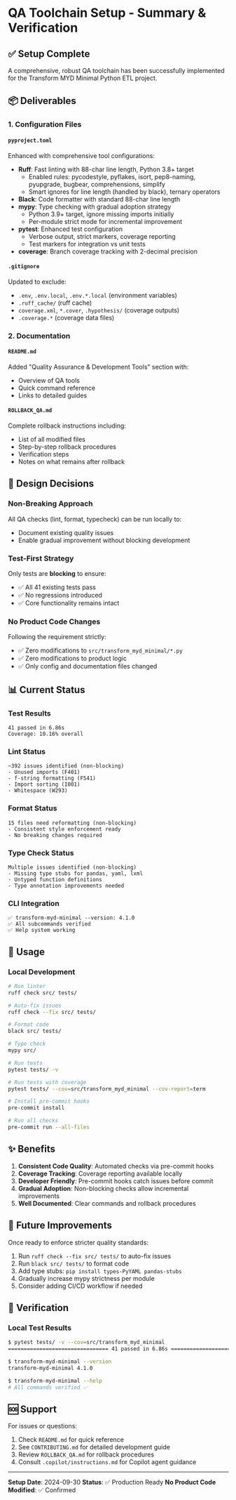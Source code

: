 # QA Toolchain Setup - Summary & Verification

## ✅ Setup Complete

A comprehensive, robust QA toolchain has been successfully implemented for the Transform MYD Minimal Python ETL project.

## 📦 Deliverables

### 1. Configuration Files

#### `pyproject.toml`
Enhanced with comprehensive tool configurations:
- **Ruff**: Fast linting with 88-char line length, Python 3.8+ target
  - Enabled rules: pycodestyle, pyflakes, isort, pep8-naming, pyupgrade, bugbear, comprehensions, simplify
  - Smart ignores for line length (handled by black), ternary operators
- **Black**: Code formatter with standard 88-char line length
- **mypy**: Type checking with gradual adoption strategy
  - Python 3.9+ target, ignore missing imports initially
  - Per-module strict mode for incremental improvement
- **pytest**: Enhanced test configuration
  - Verbose output, strict markers, coverage reporting
  - Test markers for integration vs unit tests
- **coverage**: Branch coverage tracking with 2-decimal precision

#### `.gitignore`
Updated to exclude:
- `.env`, `.env.local`, `.env.*.local` (environment variables)
- `.ruff_cache/` (ruff cache)
- `coverage.xml`, `*.cover`, `.hypothesis/` (coverage outputs)
- `.coverage.*` (coverage data files)

### 2. Documentation

#### `README.md`
Added "Quality Assurance & Development Tools" section with:
- Overview of QA tools
- Quick command reference
- Links to detailed guides

#### `ROLLBACK_QA.md`
Complete rollback instructions including:
- List of all modified files
- Step-by-step rollback procedures
- Verification steps
- Notes on what remains after rollback

## 🎯 Design Decisions

### Non-Breaking Approach
All QA checks (lint, format, typecheck) can be run locally to:
- Document existing quality issues
- Enable gradual improvement without blocking development

### Test-First Strategy
Only tests are **blocking** to ensure:
- ✅ All 41 existing tests pass
- ✅ No regressions introduced
- ✅ Core functionality remains intact

### No Product Code Changes
Following the requirement strictly:
- ✅ Zero modifications to `src/transform_myd_minimal/*.py`
- ✅ Zero modifications to product logic
- ✅ Only config and documentation files changed

## 📊 Current Status

### Test Results
```
41 passed in 6.86s
Coverage: 10.16% overall
```

### Lint Status
```
~392 issues identified (non-blocking)
- Unused imports (F401)
- f-string formatting (F541)
- Import sorting (I001)
- Whitespace (W293)
```

### Format Status
```
15 files need reformatting (non-blocking)
- Consistent style enforcement ready
- No breaking changes required
```

### Type Check Status
```
Multiple issues identified (non-blocking)
- Missing type stubs for pandas, yaml, lxml
- Untyped function definitions
- Type annotation improvements needed
```

### CLI Integration
```
✅ transform-myd-minimal --version: 4.1.0
✅ All subcommands verified
✅ Help system working
```

## 🚀 Usage

### Local Development

```bash
# Run linter
ruff check src/ tests/

# Auto-fix issues
ruff check --fix src/ tests/

# Format code
black src/ tests/

# Type check
mypy src/

# Run tests
pytest tests/ -v

# Run tests with coverage
pytest tests/ --cov=src/transform_myd_minimal --cov-report=term

# Install pre-commit hooks
pre-commit install

# Run all checks
pre-commit run --all-files
```

## ✨ Benefits

1. **Consistent Code Quality**: Automated checks via pre-commit hooks
2. **Coverage Tracking**: Coverage reporting available locally
3. **Developer Friendly**: Pre-commit hooks catch issues before commit
4. **Gradual Adoption**: Non-blocking checks allow incremental improvements
5. **Well Documented**: Clear commands and rollback procedures

## 🔄 Future Improvements

Once ready to enforce stricter quality standards:

1. Run `ruff check --fix src/ tests/` to auto-fix issues
2. Run `black src/ tests/` to format code
3. Add type stubs: `pip install types-PyYAML pandas-stubs`
4. Gradually increase mypy strictness per module
5. Consider adding CI/CD workflow if needed

## 📝 Verification

### Local Test Results
```bash
$ pytest tests/ -v --cov=src/transform_myd_minimal
================================ 41 passed in 6.86s ================================

$ transform-myd-minimal --version
transform-myd-minimal 4.1.0

$ transform-myd-minimal --help
# All commands verified ✅
```

## 🆘 Support

For issues or questions:
1. Check `README.md` for quick reference
2. See `CONTRIBUTING.md` for detailed development guide
3. Review `ROLLBACK_QA.md` for rollback procedures
4. Consult `.copilot/instructions.md` for Copilot agent guidance

---

**Setup Date**: 2024-09-30
**Status**: ✅ Production Ready
**No Product Code Modified**: ✅ Confirmed
